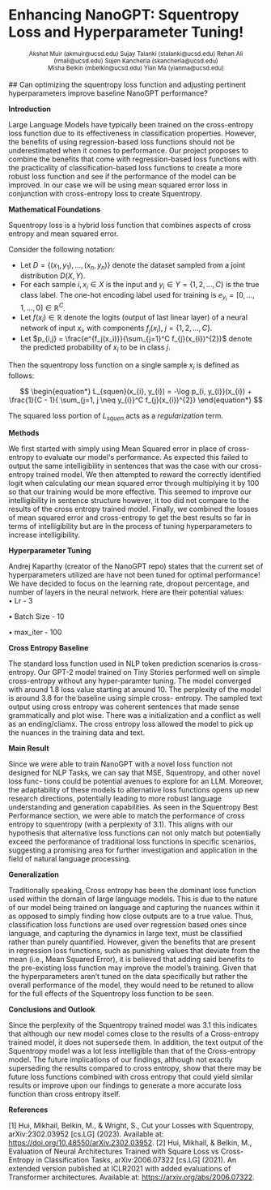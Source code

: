 # Enhancing NanoGPT: Squentropy Loss and Hyperparameter Tuning!
<center>
<sub>Akshat Muir (akmuir@ucsd.edu) Sujay Talanki (stalanki@ucsd.edu) Rehan Ali (rmali@ucsd.edu) Sujen Kancherla (skancherla@ucsd.edu)</sub> <br>
        <sub>Misha Belkin (mbelkin@ucsd.edu) Yian Ma (yianma@ucsd.edu)</sub>
</center>
<br>
## Can optimizing the squentropy loss function and adjusting pertinent hyperparameters improve baseline NanoGPT performance?

**Introduction**

Large Language Models have typically been trained on the 
cross-entropy loss function due to its effectiveness 
in classification properties. However, the benefits of using 
regression-based loss functions should not be underestimated
when it comes to performance. Our project proposes to combine
the benefits that come with regression-based loss functions with 
the practicality of classification-based loss functions to create
a more robust loss function and see if the performance of the model
can be improved. In our case we will be using mean squared error loss
in conjunction with cross-entropy loss to create Squentropy.

**Mathematical Foundations**  

Squentropy loss is a hybrid loss function that combines aspects of cross entropy and mean squared error.  
        
Consider the following notation:

* Let $D = \{(x_1, y_1), ..., (x_n, y_n)\}$ denote the dataset sampled from a joint distribution $D(X , Y)$. 
* For each sample $i,  x_i \in X$ is the input and $y_i \in Y = \{1, 2, . . . , C\}$ is the true class label. The one-hot encoding label used for training is $e_{y_{i}} = [0, ..., 1, ..., 0] \in \mathbb{R}^C$. 
* Let $f(x_i) \in \mathbb{R}$ denote the logits (output of last linear layer) of a neural network of input $x_i$, with components $f_j(x_i)$, $j = \{1, 2, . . . , C\}$.
* Let $p_{i,j} = \frac{e^{f_j(x_i)}}{\sum_{j=1}^C f_{j}(x_{i})^{2}}$ denote the predicted probability of $x_i$ to be in class $j$.  

Then the squentropy loss function on a single sample $x_i$
is defined as follows:

$$
\begin{equation*}
    L_{squen}(x_{i}, y_{i})  = -\log p_{i, y_{i}}(x_{i}) + \frac{1}{C - 1}{ \sum_{j=1, j \neq y_{i}}^C f_{j}(x_{i})^{2}}
\end{equation*}
$$

The squared loss portion of $L_{squen}$ acts as a $\textit{regularization}$ term.


**Methods**

We first started with simply using Mean Squared error in place of
cross-entropy to evaluate our model's performance. As expected
this failed to output the same intelligibility in sentences
that was the case with our cross-entropy trained model.
We then attempted to reward the correctly identified logit
when calculating our mean squared error through multiplying
it by 100 so that our training would be more effective.
This seemed to improve our intelligibility in sentence structure
however, it too did not compare to the results of the 
cross entropy trained model. Finally, we combined the losses of
mean squared error and cross-entropy to get the best results
so far in terms of intelligibility but are in the process of 
tuning hyperparameters to increase intelligibility.


**Hyperparameter Tuning**

Andrej Kaparthy (creator of the NanoGPT repo)
states that the current set of hyperparameters utilized 
are have not been tuned for optimal performance! 
We have decided to focus on the learning
rate, dropout percentage, and number of layers in
the neural network. Here are their potential values:  
• Lr - 3  

• Batch Size - 10  

• max_iter - 100  

**Cross Entropy Baseline**

The standard loss function used in NLP token 
prediction scenarios is cross-entropy. Our GPT-2 model
trained on Tiny Stories performed well on simple
cross-entropy without any hyper-paramter tuning.
The model converged with around 1.8 loss value
starting at around 10. The perplexity of the model
is around 3.8 for the baseline using simple cross-
entropy. The sampled text output using cross entropy was
coherent sentences that made sense grammatically
and plot wise. There was a initialization and a 
conflict as well as an ending/cliamx. The cross entropy
loss allowed the model to pick up the nuances in the
training data and text.

**Main Result**

Since we were able to train NanoGPT with a novel loss
function not designed for NLP Tasks, we can say
that MSE, Squentropy, and other novel loss func-
tions could be potential avenues to explore for an
LLM. Moreover, the adaptability of these models to
alternative loss functions opens up new research 
directions, potentially leading to more robust language
understanding and generation capabilities. As seen
in the Squentropy Best Performance section, we were
able to match the performance of cross entropy to
squentropy (with a perplexity of 3.1). This aligns
with our hypothesis that alternative loss functions
can not only match but potentially exceed the performance of 
traditional loss functions in specific scenarios, 
suggesting a promising area for further investigation 
and application in the field of natural language processing.

**Generalization**

Traditionally speaking, Cross entropy has been the
dominant loss function used within the domain of
large language models. This is due to the nature
of our model being trained on language and capturing 
the nuances within it as opposed to simply
finding how close outputs are to a true value. Thus,
classification loss functions are used over regression
based ones since language, and capturing the dynamics 
in large text, must be classified rather than
purely quantified. However, given the benefits that
are present in regression loss functions, such as 
punishing values that deviate from the mean (i.e., Mean
Squared Error), it is believed that adding said 
benefits to the pre-existing loss function may improve
the model’s training. Given that the hyperparameters 
aren’t tuned on the data specifically but rather
the overall performance of the model, they would
need to be retuned to allow for the full effects of the
Squentropy loss function to be seen.

**Conclusions and Outlook**

Since the perplexity of the Squentropy trained model
was 3.1 this indicates that although our new model
comes close to the results of a Cross-entropy trained
model, it does not supersede them. In addition, the
text output of the Squentropy model was a lot less
intelligible than that of the Cross-entropy model.
The future implications of our findings, although not
exactly superseding the results compared to cross 
entropy, show that there may be future loss functions
combined with cross entropy that could yield similar
results or improve upon our findings to generate a
more accurate loss function than cross entropy itself.

**References**

[1] Hui, Mikhail, Belkin, M., & Wright, S., Cut your Losses
with Squentropy, arXiv:2302.03952 [cs.LG] (2023).
Available at: https://doi.org/10.48550/arXiv.2302.03952.
[2] Hui, Mikhail, & Belkin, M., Evaluation of Neural
Architectures Trained with Square Loss vs
Cross-Entropy in Classification Tasks,
arXiv:2006.07322 [cs.LG] (2021). An extended version
published at ICLR2021 with added evaluations of
Transformer architectures. Available at:
https://arxiv.org/abs/2006.07322.
